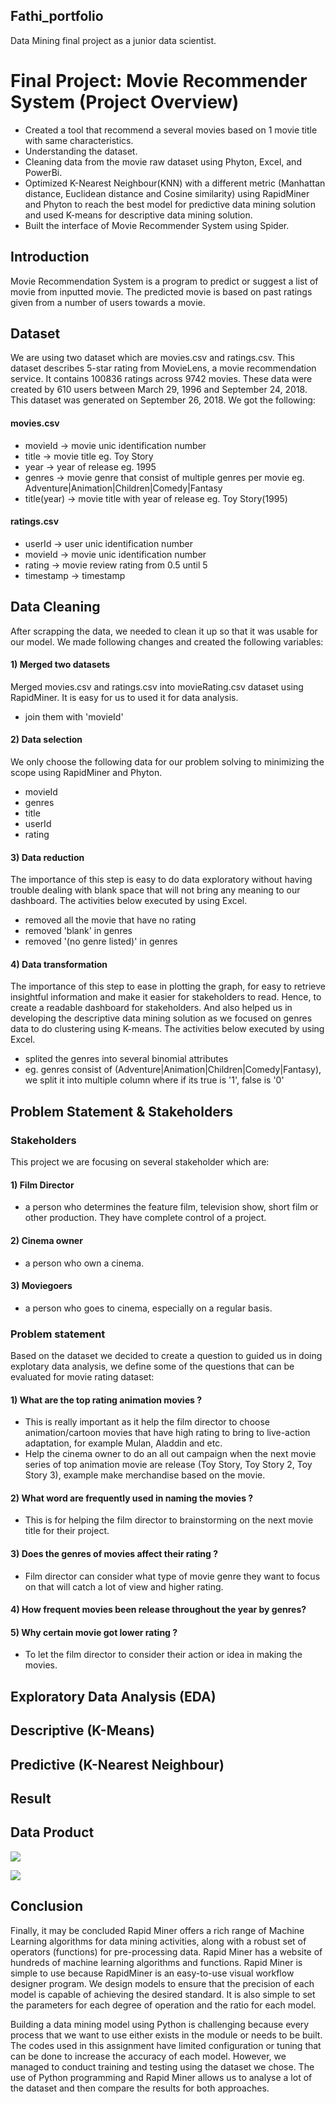 ## Fathi_portfolio
Data Mining final project as a junior data scientist.

# Final Project: Movie Recommender System (Project Overview)
* Created a tool that recommend a several movies based on 1 movie title with same characteristics. 
* Understanding the dataset.
* Cleaning data from the movie raw dataset using Phyton, Excel, and PowerBi.
* Optimized K-Nearest Neighbour(KNN) with a different metric (Manhattan distance, Euclidean distance and Cosine similarity) using RapidMiner and Phyton to reach the best model for  predictive data mining solution and used K-means for descriptive data mining solution. 
* Built the interface of Movie Recommender System using Spider.

## Introduction
Movie Recommendation System is a program to predict or suggest a list of movie from inputted movie. The predicted movie is based on past ratings given from a number of users towards a movie.

## Dataset 
We are using two dataset which are movies.csv and ratings.csv. This dataset describes 5-star rating from MovieLens, a movie recommendation service. It contains 100836 ratings across 9742 movies. These data were created by 610 users between March 29, 1996 and September 24, 2018. This dataset was generated on September 26, 2018. We got the following: 
#### movies.csv
* movieId     -> movie unic identification number 
* title       -> movie title eg. Toy Story
* year        -> year of release eg. 1995
* genres      -> movie genre that consist of multiple genres per movie eg. Adventure|Animation|Children|Comedy|Fantasy
* title(year) -> movie title with year of release eg. Toy Story(1995)

#### ratings.csv
* userId    -> user unic identification number
* movieId   -> movie unic identification number
* rating    -> movie review rating from 0.5 until 5
* timestamp -> timestamp

## Data Cleaning 
After scrapping the data, we needed to clean it up so that it was usable for our model. We made following changes and created the following variables:

#### 1) Merged two datasets 
Merged movies.csv and ratings.csv into movieRating.csv dataset using RapidMiner. It is easy for us to used it for data analysis.
* join them with 'movieId'

#### 2) Data selection
We only choose the following data for our problem solving to minimizing the scope using RapidMiner and Phyton.
* movieId
* genres
* title
* userId
* rating

#### 3) Data reduction 
The importance of this step is easy to do data exploratory without having trouble dealing with blank space that will not bring any meaning to our dashboard. The activities below executed by using Excel.
* removed all the movie that have no rating 
* removed 'blank' in genres
* removed '(no genre listed)' in genres

#### 4) Data transformation 
The importance of this step to ease in plotting the graph, for easy to retrieve insightful information and make it easier for stakeholders to read. Hence, to create a readable dashboard for stakeholders. And also helped us in developing the descriptive data mining solution as we focused on genres data to do clustering using K-means. The activities below executed by using Excel.
* splited the genres into several binomial attributes 
* eg. genres consist of (Adventure|Animation|Children|Comedy|Fantasy), we split it into multiple column where if its true is '1', false is '0'

## Problem Statement & Stakeholders 
### Stakeholders
This project we are focusing on several stakeholder which are:
#### 1) Film Director 
* a person who determines the feature film, television show, short film or other production. They have complete control of a project.
#### 2) Cinema owner 
* a person who own a cinema.
#### 3) Moviegoers 
* a person who goes to cinema, especially on a regular basis.

### Problem statement
Based on the dataset we decided to create a question to guided us in doing explotary data analysis, we define some of the questions that can be evaluated for movie rating dataset:
#### 1) What are the top rating animation movies ?
* This is really important as it help the film director to choose animation/cartoon movies that have high rating to bring to live-action adaptation, for example Mulan, Aladdin and etc.
* Help the cinema owner to do an all out campaign when the next movie series of top animation movie are release (Toy Story, Toy Story 2, Toy Story 3), example make merchandise based on the movie. 
#### 2) What word are frequently used in naming the movies ?
* This is for helping the film director to brainstorming on the next movie title for their project.
#### 3) Does the genres of movies affect their rating ?
* Film director can consider what type of movie genre they want to focus on that will catch a lot of view and higher rating. 
#### 4) How frequent movies been release throughout the year by genres?
#### 5) Why certain movie got lower rating ?
* To let the film director to consider their action or idea in making the movies.

## Exploratory Data Analysis (EDA)

## Descriptive (K-Means)

## Predictive (K-Nearest Neighbour)

## Result 

## Data Product
![](https://github.com/fathi99/Fathi_portfolio/blob/main/images/data%20product-KNN.jpeg) 

![](https://github.com/fathi99/Fathi_portfolio/blob/main/images/data%20product-KNN.jpeg) 


## Conclusion 
Finally, it may be concluded Rapid Miner offers a rich range of Machine Learning algorithms for data mining activities, along with a robust set of operators (functions) for pre-processing data. Rapid Miner has a website of hundreds of machine learning algorithms and functions. Rapid Miner is simple to use because RapidMiner is an easy-to-use visual workflow designer program. We design models to ensure that the precision of each model is capable of achieving the desired standard. It is also simple to set the parameters for each degree of operation and the ratio for each model. 

Building a data mining model using Python is challenging because every process that we want to use either exists in the module or needs to be built. The codes used in this assignment have limited configuration or tuning that can be done to increase the accuracy of each model. However, we managed to conduct training and testing using the dataset we chose. The use of Python programming and Rapid Miner allows us to analyse a lot of the dataset and then compare the results for both approaches.





